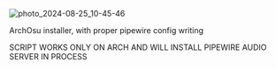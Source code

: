 ![photo_2024-08-25_10-45-46](https://github.com/user-attachments/assets/370da312-6079-498a-aa59-b298ae189063)

ArchOsu installer, with proper pipewire config writing

SCRIPT WORKS ONLY ON ARCH AND WILL INSTALL PIPEWIRE AUDIO SERVER IN PROCESS
